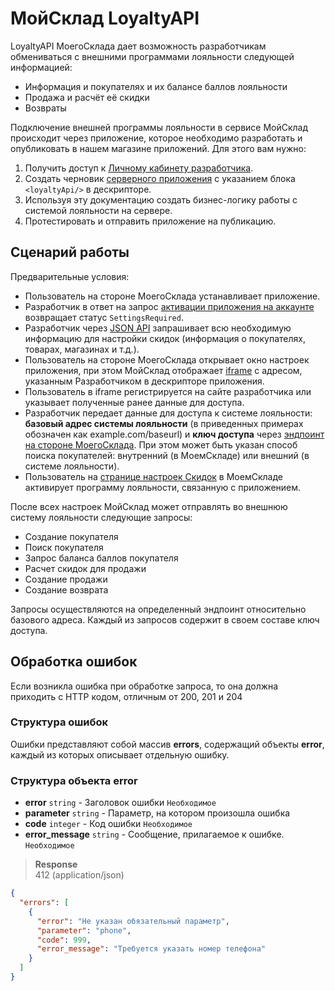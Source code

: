 # МойСклад LoyaltyAPI

LoyaltyAPI МоегоСклада дает возможность разработчикам обмениваться с внешними программами лояльности следующей информацией:

- Информация и покупателях и их балансе баллов лояльности
- Продажа и расчёт её скидки
- Возвраты

Подключение внешней программы лояльности в сервисе МойСклад происходит через приложение, которое необходимо разработать и опубликовать в нашем магазине приложений. Для этого вам нужно:

1. Получить доступ к [Личному кабинету разработчика](https://dev.moysklad.ru/doc/api/vendor/1.0/#lichnyj-kabinet-razrabotchika).
2. Создать черновик [серверного приложения](https://dev.moysklad.ru/doc/api/vendor/1.0/#serwernye-prilozheniq) с указанием блока `<loyaltyApi/>` в дескрипторе.
3. Используя эту документацию создать бизнес-логику работы с системой лояльности на сервере.
4. Протестировать и отправить приложение на публикацию.

## Сценарий работы
 
Предварительные условия:

- Пользователь на стороне МоегоСклада устанавливает приложение.
- Разработчик в ответ на запрос [активации приложения на аккаунте](https://dev.moysklad.ru/doc/api/vendor/1.0/#aktiwaciq-prilozheniq-na-akkaunte) возвращает статус `SettingsRequired`.
- Разработчик через [JSON API](https://dev.moysklad.ru/doc/api/remap/1.2) запрашивает всю необходимую информацию для настройки скидок (информация о покупателях, товарах, магазинах и т.д.).
- Пользователь на стороне МоегоСклада открывает окно настроек приложения, при этом МойСклад отображает [iframe](https://dev.moysklad.ru/doc/api/vendor/1.0/#glawnyj-iframe) с адресом, указанным Разработчиком в дескрипторе приложения.
- Пользователь в iframe регистрируется на сайте разработчика или указывает полученные ранее данные для доступа.
- Разработчик передает данные для доступа к системе лояльности: __базовый адрес системы лояльности__ (в приведенных примерах обозначен как example.com/baseurl) и __ключ доступа__ через [эндпоинт на стороне МоегоСклада](https://dev.moysklad.ru/doc/api/vendor/1.0/#izmenenie-nastroek-loql-nosti-na-akkaunte). При этом может быть указан способ поиска покупателей: внутренний (в МоемСкладе) или внешний (в системе лояльности).
- Пользователь на [странице настроек Скидок](https://online.moysklad.ru/app/#discount) в МоемСкладе активирует программу лояльности, связанную с приложением.

После всех настроек МойСклад может отправлять во внешнюю систему лояльности следующие запросы:

- Создание покупателя
- Поиск покупателя
- Запрос баланса баллов покупателя
- Расчет скидок для продажи
- Создание продажи
- Создание возврата

Запросы осуществляются на определенный эндпоинт относительно базового адреса. Каждый из запросов содержит в своем составе ключ доступа.

## Обработка ошибок
Если возникла ошибка при обработке запроса, то она должна приходить с HTTP кодом, отличным от 200, 201 и 204

### Структура ошибок
Ошибки представляют собой массив **errors**, содержащий объекты **error**, каждый из которых описывает отдельную ошибку.

### Структура объекта error
+ **error** `string` - Заголовок ошибки `Необходимое`
+ **parameter** `string` - Параметр, на котором произошла ошибка
+ **code** `integer` - Код ошибки `Необходимое`
+ **error_message** `string` - Сообщение, прилагаемое к ошибке. `Необходимое`

> **Response**  
> 412 (application/json)

```json
{
  "errors": [
    {
      "error": "Не указан обязательный параметр",
      "parameter": "phone",
      "code": 999,
      "error_message": "Требуется указать номер телефона"
    }
  ]
}
```
